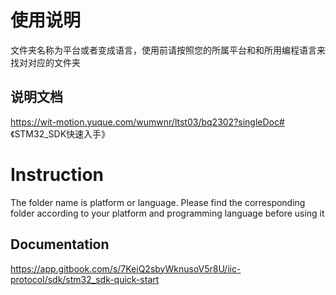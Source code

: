 # 使用说明

文件夹名称为平台或者变成语言，使用前请按照您的所属平台和和所用编程语言来找对对应的文件夹

## 说明文档
https://wit-motion.yuque.com/wumwnr/ltst03/bq2302?singleDoc# 《STM32_SDK快速入手》


# Instruction

The folder name is platform or language. Please find the corresponding folder according to your platform and programming language before using it

## Documentation

https://app.gitbook.com/s/7KeiQ2sbyWknusoV5r8U/iic-protocol/sdk/stm32_sdk-quick-start


